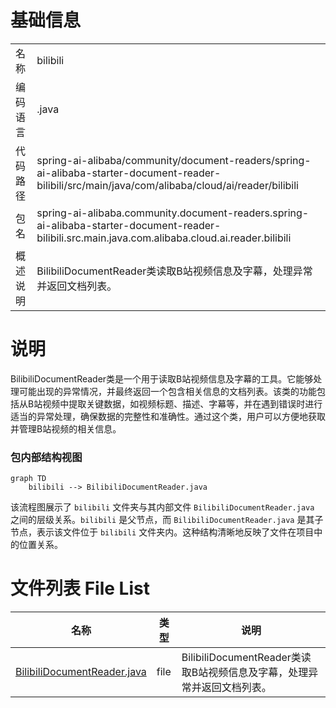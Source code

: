 # 基础信息

|      |      |
|------|------|
| 名称 | bilibili |
| 编码语言 | .java |
| 代码路径 | spring-ai-alibaba/community/document-readers/spring-ai-alibaba-starter-document-reader-bilibili/src/main/java/com/alibaba/cloud/ai/reader/bilibili |
| 包名 | spring-ai-alibaba.community.document-readers.spring-ai-alibaba-starter-document-reader-bilibili.src.main.java.com.alibaba.cloud.ai.reader.bilibili |
| 概述说明 | BilibiliDocumentReader类读取B站视频信息及字幕，处理异常并返回文档列表。 |

# 说明

BilibiliDocumentReader类是一个用于读取B站视频信息及字幕的工具。它能够处理可能出现的异常情况，并最终返回一个包含相关信息的文档列表。该类的功能包括从B站视频中提取关键数据，如视频标题、描述、字幕等，并在遇到错误时进行适当的异常处理，确保数据的完整性和准确性。通过这个类，用户可以方便地获取并管理B站视频的相关信息。


### 包内部结构视图

```mermaid
graph TD
    bilibili --> BilibiliDocumentReader.java
```

该流程图展示了 `bilibili` 文件夹与其内部文件 `BilibiliDocumentReader.java` 之间的层级关系。`bilibili` 是父节点，而 `BilibiliDocumentReader.java` 是其子节点，表示该文件位于 `bilibili` 文件夹内。这种结构清晰地反映了文件在项目中的位置关系。

# 文件列表 File List

| 名称   | 类型  | 说明 |
|-------|------|-------------|
| [BilibiliDocumentReader.java](BilibiliDocumentReader.md) | file | BilibiliDocumentReader类读取B站视频信息及字幕，处理异常并返回文档列表。 |


